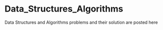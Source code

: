 # Data_Structures_Algorithms
Data Structures and Algorithms problems and their solution are posted here
